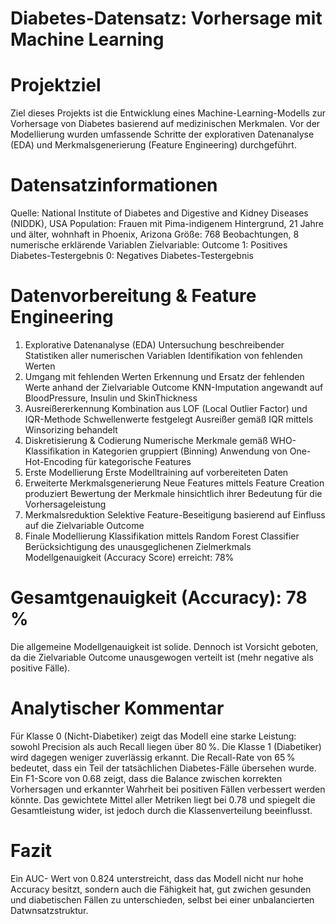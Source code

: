 # Diabetes-Datensatz: Vorhersage mit Machine Learning
  # Projektziel
Ziel dieses Projekts ist die Entwicklung eines Machine-Learning-Modells zur Vorhersage von Diabetes basierend auf medizinischen Merkmalen. 
Vor der Modellierung wurden umfassende Schritte der explorativen Datenanalyse (EDA) und Merkmalsgenerierung (Feature Engineering) durchgeführt.
  # Datensatzinformationen
Quelle: National Institute of Diabetes and Digestive and Kidney Diseases (NIDDK), USA
Population: Frauen mit Pima-indigenem Hintergrund, 21 Jahre und älter, wohnhaft in Phoenix, Arizona
Größe: 768 Beobachtungen, 8 numerische erklärende Variablen
Zielvariable: Outcome
1: Positives Diabetes-Testergebnis
0: Negatives Diabetes-Testergebnis
 
  # Datenvorbereitung & Feature Engineering
1. Explorative Datenanalyse (EDA)
Untersuchung beschreibender Statistiken aller numerischen Variablen
Identifikation von fehlenden Werten
2. Umgang mit fehlenden Werten
Erkennung und Ersatz der fehlenden Werte anhand der Zielvariable Outcome
KNN-Imputation angewandt auf BloodPressure, Insulin und SkinThickness
3. Ausreißererkennung
Kombination aus LOF (Local Outlier Factor) und IQR-Methode
Schwellenwerte festgelegt
Ausreißer gemäß IQR mittels Winsorizing behandelt
4. Diskretisierung & Codierung
Numerische Merkmale gemäß WHO-Klassifikation in Kategorien gruppiert (Binning)
Anwendung von One-Hot-Encoding für kategorische Features
5. Erste Modellierung
Erste Modelltraining auf vorbereiteten Daten
6. Erweiterte Merkmalsgenerierung
Neue Features mittels Feature Creation produziert
Bewertung der Merkmale hinsichtlich ihrer Bedeutung für die Vorhersageleistung
7. Merkmalsreduktion
Selektive Feature-Beseitigung basierend auf Einfluss auf die Zielvariable Outcome
8. Finale Modellierung
Klassifikation mittels Random Forest Classifier
Berücksichtigung des unausgeglichenen Zielmerkmals
Modellgenauigkeit (Accuracy Score) erreicht: 78%

# Gesamtgenauigkeit (Accuracy): 78 %
Die allgemeine Modellgenauigkeit ist solide. 
Dennoch ist Vorsicht geboten, da die Zielvariable Outcome unausgewogen verteilt ist (mehr negative als positive Fälle).
  # Analytischer Kommentar
Für Klasse 0 (Nicht-Diabetiker) zeigt das Modell eine starke Leistung: sowohl Precision als auch Recall liegen über 80 %.
Die Klasse 1 (Diabetiker) wird dagegen weniger zuverlässig erkannt. 
Die Recall-Rate von 65 % bedeutet, dass ein Teil der tatsächlichen Diabetes-Fälle übersehen wurde.
Ein F1-Score von 0.68 zeigt, dass die Balance zwischen korrekten Vorhersagen und erkannter Wahrheit bei positiven Fällen verbessert werden könnte.
Das gewichtete Mittel aller Metriken liegt bei 0.78 und spiegelt die Gesamtleistung wider, ist jedoch durch die Klassenverteilung beeinflusst.

# Fazit
Ein AUC- Wert von 0.824 unterstreicht, dass das Modell nicht nur hohe Accuracy besitzt, sondern auch die Fähigkeit hat, gut zwichen gesunden und diabetischen
Fällen zu unterschieden, selbst bei einer unbalancierten Datwnsatzstruktur.
